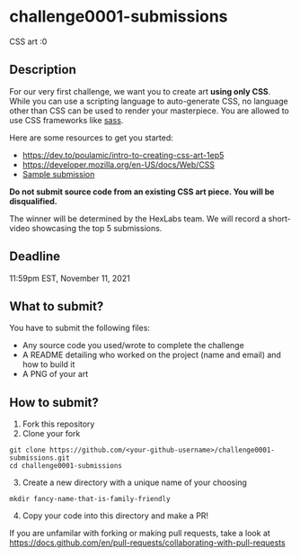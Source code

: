 # challenge0001-submissions
CSS art :0

## Description

For our very first challenge, we want you to create art **using only CSS**. While you can use a scripting language to auto-generate CSS, no language other than CSS can be used to render your masterpiece. You are allowed to use CSS frameworks like [sass](https://sass-lang.com/).

Here are some resources to get you started:
- https://dev.to/poulamic/intro-to-creating-css-art-1ep5
- https://developer.mozilla.org/en-US/docs/Web/CSS
- [Sample submission](sample-css-dog)

**Do not submit source code from an existing CSS art piece. You will be disqualified.**

The winner will be determined by the HexLabs team. We will record a short-video showcasing the top 5 submissions.

## Deadline

11:59pm EST, November 11, 2021

## What to submit?

You have to submit the following files:
- Any source code you used/wrote to complete the challenge
- A README detailing who worked on the project (name and email) and how to build it
- A PNG of your art

## How to submit?

1. Fork this repository
2. Clone your fork
```
git clone https://github.com/<your-github-username>/challenge0001-submissions.git
cd challenge0001-submissions
```
3. Create a new directory with a unique name of your choosing
```
mkdir fancy-name-that-is-family-friendly
```
4. Copy your code into this directory and make a PR!

If you are unfamilar with forking or making pull requests, take a look at https://docs.github.com/en/pull-requests/collaborating-with-pull-requests